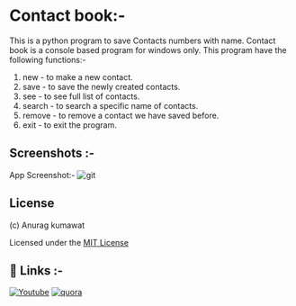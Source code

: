 
# Contact book:-

This is a python program to save Contacts numbers with name.
Contact book is a console based program for windows only.
This program have the following functions:-

1. new    - to make a new contact.
2. save   - to save the newly created contacts.
3. see    - to see full list of contacts.
4. search - to search a specific name of contacts.
5. remove - to remove a contact we have saved before.
6. exit   - to exit the program.

## Screenshots :-

App Screenshot:-
![git](https://user-images.githubusercontent.com/90235816/190912478-737a0660-13db-44f3-8271-6f66d90950a2.PNG)


## License
(c) Anurag kumawat

Licensed under the [MIT License](https://github.com/anuragk16/contacts-book/blob/main/LICENSE.txt)



## 🔗 Links :-
[![Youtube](![11](https://user-images.githubusercontent.com/90235816/190911551-b6cc85af-8cc5-4a8f-8a60-c9eaa9a67eea.PNG))](https://www.youtube.com/channel/UCKO4nOXb1ZpmuR8br5fJWBQ)
[![quora](![13](https://user-images.githubusercontent.com/90235816/190911561-7e3cf345-e113-4339-9818-e7c8f50fb49f.png))](https://www.quora.com/profile/Anurag-Kumawat-37)



